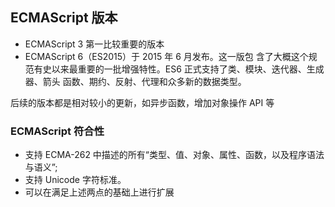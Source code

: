 ## ECMAScript 版本

- ECMAScript 3 第一比较重要的版本
- ECMAScript 6（ES2015）于 2015 年 6 月发布。这一版包 含了大概这个规范有史以来最重要的一批增强特性。ES6 正式支持了类、模块、迭代器、生成器、箭头 函数、期约、反射、代理和众多新的数据类型。

后续的版本都是相对较小的更新，如异步函数，增加对象操作 API 等

### ECMAScript 符合性

- 支持 ECMA-262 中描述的所有“类型、值、对象、属性、函数，以及程序语法与语义”;
- 支持 Unicode 字符标准。
- 可以在满足上述两点的基础上进行扩展
